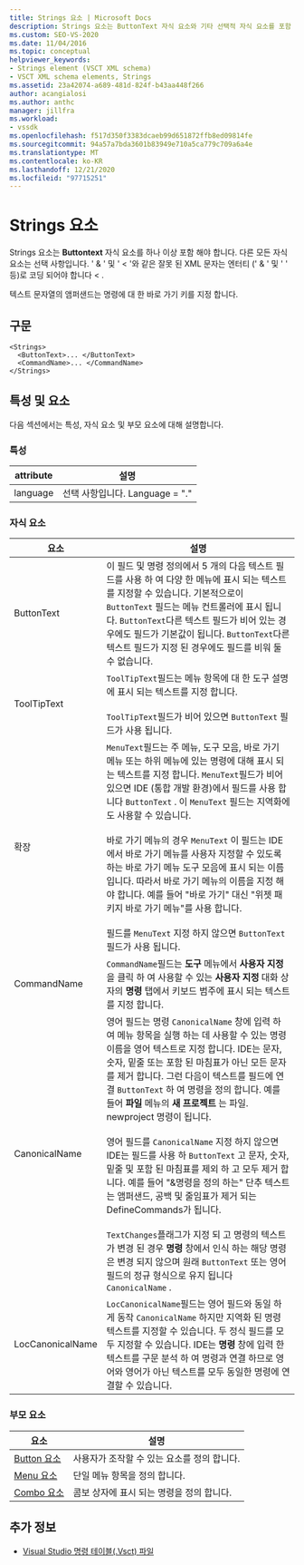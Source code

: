 ```yaml
---
title: Strings 요소 | Microsoft Docs
description: Strings 요소는 ButtonText 자식 요소와 기타 선택적 자식 요소를 포함 합니다. 텍스트 문자열의 앰퍼샌드는 바로 가기 키를 지정 합니다.
ms.custom: SEO-VS-2020
ms.date: 11/04/2016
ms.topic: conceptual
helpviewer_keywords:
- Strings element (VSCT XML schema)
- VSCT XML schema elements, Strings
ms.assetid: 23a42074-a689-481d-824f-b43aa448f266
author: acangialosi
ms.author: anthc
manager: jillfra
ms.workload:
- vssdk
ms.openlocfilehash: f517d350f3383dcaeb99d651872ffb8ed09814fe
ms.sourcegitcommit: 94a57a7bda3601b83949e710a5ca779c709a6a4e
ms.translationtype: MT
ms.contentlocale: ko-KR
ms.lasthandoff: 12/21/2020
ms.locfileid: "97715251"
---
```

# <a name="strings-element"></a>Strings 요소
Strings 요소는 **Buttontext** 자식 요소를 하나 이상 포함 해야 합니다. 다른 모든 자식 요소는 선택 사항입니다. ' & ' 및 ' < '와 같은 잘못 된 XML 문자는 엔터티 (' &amp; ' 및 ' ' 등)로 코딩 되어야 합니다 &lt; .

 텍스트 문자열의 앰퍼샌드는 명령에 대 한 바로 가기 키를 지정 합니다.

## <a name="syntax"></a>구문

```
<Strings>
  <ButtonText>... </ButtonText>
  <CommandName>... </CommandName>
</Strings>
```

## <a name="attributes-and-elements"></a>특성 및 요소
 다음 섹션에서는 특성, 자식 요소 및 부모 요소에 대해 설명합니다.

### <a name="attributes"></a>특성

|attribute|설명|
|---------------|-----------------|
|language|선택 사항입니다. Language = "."|

### <a name="child-elements"></a>자식 요소

|요소|설명|
|-------------|-----------------|
|ButtonText|이 필드 및 명령 정의에서 5 개의 다음 텍스트 필드를 사용 하 여 다양 한 메뉴에 표시 되는 텍스트를 지정할 수 있습니다. 기본적으로이 `ButtonText` 필드는 메뉴 컨트롤러에 표시 됩니다. `ButtonText`다른 텍스트 필드가 비어 있는 경우에도 필드가 기본값이 됩니다. `ButtonText`다른 텍스트 필드가 지정 된 경우에도 필드를 비워 둘 수 없습니다.|
|ToolTipText|`ToolTipText`필드는 메뉴 항목에 대 한 도구 설명에 표시 되는 텍스트를 지정 합니다.<br /><br /> `ToolTipText`필드가 비어 있으면 `ButtonText` 필드가 사용 됩니다.|
|확장|`MenuText`필드는 주 메뉴, 도구 모음, 바로 가기 메뉴 또는 하위 메뉴에 있는 명령에 대해 표시 되는 텍스트를 지정 합니다. `MenuText`필드가 비어 있으면 IDE (통합 개발 환경)에서 필드를 사용 합니다 `ButtonText` . 이 `MenuText` 필드는 지역화에도 사용할 수 있습니다.<br /><br /> 바로 가기 메뉴의 경우 `MenuText` 이 필드는 IDE에서 바로 가기 메뉴를 사용자 지정할 수 있도록 하는 바로 가기 메뉴 도구 모음에 표시 되는 이름입니다. 따라서 바로 가기 메뉴의 이름을 지정 해야 합니다. 예를 들어 "바로 가기" 대신 "위젯 패키지 바로 가기 메뉴"를 사용 합니다.<br /><br /> 필드를 `MenuText` 지정 하지 않으면 `ButtonText` 필드가 사용 됩니다.|
|CommandName|`CommandName`필드는 **도구** 메뉴에서 **사용자 지정** 을 클릭 하 여 사용할 수 있는 **사용자 지정** 대화 상자의 **명령** 탭에서 키보드 범주에 표시 되는 텍스트를 지정 합니다.|
|CanonicalName|영어 필드는 명령 `CanonicalName` 창에 입력 하 여 메뉴 항목을 실행 하는 데 사용할 수  있는 명령 이름을 영어 텍스트로 지정 합니다. IDE는 문자, 숫자, 밑줄 또는 포함 된 마침표가 아닌 모든 문자를 제거 합니다. 그런 다음이 텍스트를 필드에 연결 `ButtonText` 하 여 명령을 정의 합니다. 예를 들어 **파일** 메뉴의 **새 프로젝트** 는 파일. newproject 명령이 됩니다.<br /><br /> 영어 필드를 `CanonicalName` 지정 하지 않으면 IDE는 필드를 사용 하 `ButtonText` 고 문자, 숫자, 밑줄 및 포함 된 마침표를 제외 하 고 모두 제거 합니다. 예를 들어 "&명령을 정의 하는" 단추 텍스트는 앰퍼샌드, 공백 및 줄임표가 제거 되는 DefineCommands가 됩니다.<br /><br /> `TextChanges`플래그가 지정 되 고 명령의 텍스트가 변경 된 경우 **명령** 창에서 인식 하는 해당 명령은 변경 되지 않으며 원래 `ButtonText` 또는 영어 필드의 정규 형식으로 유지 됩니다 `CanonicalName` .|
|LocCanonicalName|`LocCanonicalName`필드는 영어 필드와 동일 하 게 동작 `CanonicalName` 하지만 지역화 된 명령 텍스트를 지정할 수 있습니다. 두 정식 필드를 모두 지정할 수 있습니다. IDE는 **명령** 창에 입력 한 텍스트를 구문 분석 하 여 명령과 연결 하므로 영어와 영어가 아닌 텍스트를 모두 동일한 명령에 연결할 수 있습니다.|

### <a name="parent-elements"></a>부모 요소

|요소|설명|
|-------------|-----------------|
|[Button 요소](../extensibility/button-element.md)|사용자가 조작할 수 있는 요소를 정의 합니다.|
|[Menu 요소](../extensibility/menu-element.md)|단일 메뉴 항목을 정의 합니다.|
|[Combo 요소](../extensibility/combo-element.md)|콤보 상자에 표시 되는 명령을 정의 합니다.|

## <a name="see-also"></a>추가 정보
- [Visual Studio 명령 테이블(.Vsct) 파일](../extensibility/internals/visual-studio-command-table-dot-vsct-files.md)
